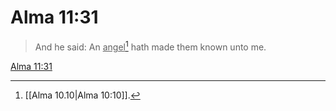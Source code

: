 # Alma 11:31

> And he said: An <u>angel</u>[^a] hath made them known unto me.

[Alma 11:31](https://www.churchofjesuschrist.org/study/scriptures/bofm/alma/11?lang=eng&id=p31#p31)


[^a]: [[Alma 10.10|Alma 10:10]].  
